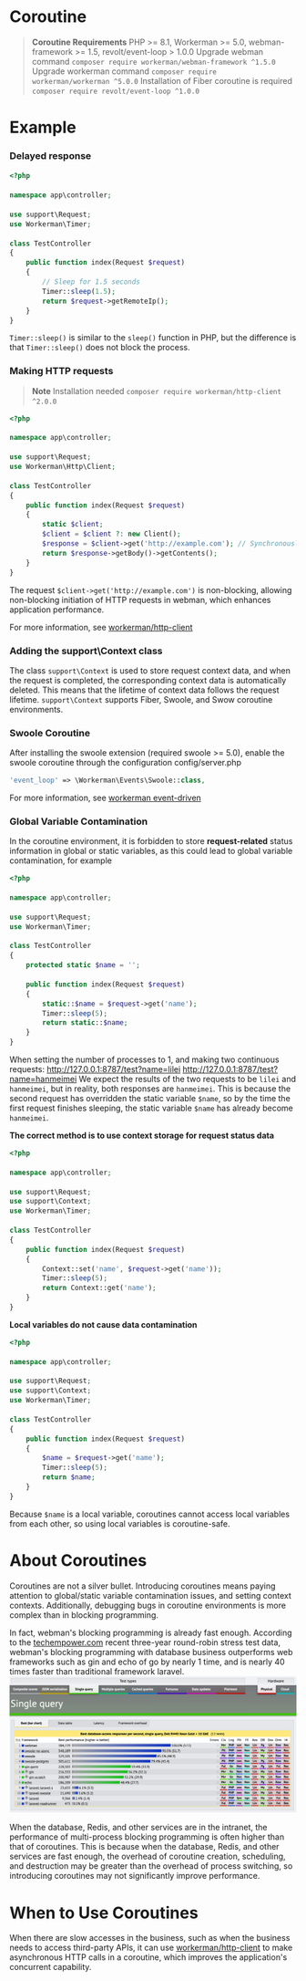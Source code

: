 # Coroutine

> **Coroutine Requirements**
> PHP >= 8.1, Workerman >= 5.0, webman-framework >= 1.5, revolt/event-loop > 1.0.0
> Upgrade webman command `composer require workerman/webman-framework ^1.5.0`
> Upgrade workerman command `composer require workerman/workerman ^5.0.0`
> Installation of Fiber coroutine is required `composer require revolt/event-loop ^1.0.0`

# Example
### Delayed response

```php
<?php

namespace app\controller;

use support\Request;
use Workerman\Timer;

class TestController
{
    public function index(Request $request)
    {
        // Sleep for 1.5 seconds
        Timer::sleep(1.5);
        return $request->getRemoteIp();
    }
}
```
`Timer::sleep()` is similar to the `sleep()` function in PHP, but the difference is that `Timer::sleep()` does not block the process.

### Making HTTP requests

> **Note**
> Installation needed `composer require workerman/http-client ^2.0.0`

```php
<?php

namespace app\controller;

use support\Request;
use Workerman\Http\Client;

class TestController
{
    public function index(Request $request)
    {
        static $client;
        $client = $client ?: new Client();
        $response = $client->get('http://example.com'); // Synchronously making an asynchronous request
        return $response->getBody()->getContents();
    }
}
```
The request `$client->get('http://example.com')` is non-blocking, allowing non-blocking initiation of HTTP requests in webman, which enhances application performance.

For more information, see [workerman/http-client](https://www.workerman.net/doc/workerman/components/workerman-http-client.html)

### Adding the support\Context class

The class `support\Context` is used to store request context data, and when the request is completed, the corresponding context data is automatically deleted. This means that the lifetime of context data follows the request lifetime. `support\Context` supports Fiber, Swoole, and Swow coroutine environments.

### Swoole Coroutine

After installing the swoole extension (required swoole >= 5.0), enable the swoole coroutine through the configuration config/server.php
```php
'event_loop' => \Workerman\Events\Swoole::class,
```
For more information, see [workerman event-driven](https://www.workerman.net/doc/workerman/appendices/event.html)

### Global Variable Contamination

In the coroutine environment, it is forbidden to store **request-related** status information in global or static variables, as this could lead to global variable contamination, for example

```php
<?php

namespace app\controller;

use support\Request;
use Workerman\Timer;

class TestController
{
    protected static $name = '';

    public function index(Request $request)
    {
        static::$name = $request->get('name');
        Timer::sleep(5);
        return static::$name;
    }
}
```
When setting the number of processes to 1, and making two continuous requests:
http://127.0.0.1:8787/test?name=lilei
http://127.0.0.1:8787/test?name=hanmeimei
We expect the results of the two requests to be `lilei` and `hanmeimei`, but in reality, both responses are `hanmeimei`.
This is because the second request has overridden the static variable `$name`, so by the time the first request finishes sleeping, the static variable `$name` has already become `hanmeimei`.

**The correct method is to use context storage for request status data**
```php
<?php

namespace app\controller;

use support\Request;
use support\Context;
use Workerman\Timer;

class TestController
{
    public function index(Request $request)
    {
        Context::set('name', $request->get('name'));
        Timer::sleep(5);
        return Context::get('name');
    }
}
```

**Local variables do not cause data contamination**
```php
<?php

namespace app\controller;

use support\Request;
use support\Context;
use Workerman\Timer;

class TestController
{
    public function index(Request $request)
    {
        $name = $request->get('name');
        Timer::sleep(5);
        return $name;
    }
}
```
Because `$name` is a local variable, coroutines cannot access local variables from each other, so using local variables is coroutine-safe.

# About Coroutines
Coroutines are not a silver bullet. Introducing coroutines means paying attention to global/static variable contamination issues, and setting context contexts. Additionally, debugging bugs in coroutine environments is more complex than in blocking programming.

In fact, webman's blocking programming is already fast enough. According to the [techempower.com](https://www.techempower.com/benchmarks/#section=data-r21&l=zijnjz-6bj&test=db&f=1ekg-cbcw-2t4w-27wr68-pc0-iv9slc-0-1ekgw-39g-kxs00-o0zk-4fu13d-2x8do8-2) recent three-year round-robin stress test data, webman's blocking programming with database business outperforms web frameworks such as gin and echo of go by nearly 1 time, and is nearly 40 times faster than traditional framework laravel.
![](../../assets/img/benchemarks-go-sw.png?)

When the database, Redis, and other services are in the intranet, the performance of multi-process blocking programming is often higher than that of coroutines. This is because when the database, Redis, and other services are fast enough, the overhead of coroutine creation, scheduling, and destruction may be greater than the overhead of process switching, so introducing coroutines may not significantly improve performance.

# When to Use Coroutines
When there are slow accesses in the business, such as when the business needs to access third-party APIs, it can use [workerman/http-client](https://www.workerman.net/doc/workerman/components/workerman-http-client.html) to make asynchronous HTTP calls in a coroutine, which improves the application's concurrent capability.
